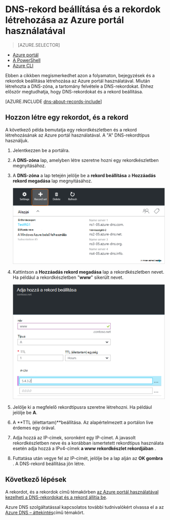 <properties
   pageTitle="Hozzon létre egy rekordkészletben és az Azure portálon DNS-zóna rekordjainak |} Microsoft Azure"
   description="A host rekordok létrehozása az Azure DNS és rekord beállítása és az Azure portálon rekordok létrehozása"
   services="dns"
   documentationCenter="na"
   authors="sdwheeler"
   manager="carmonm"
   editor=""
   tags="azure-resource-manager"/>

<tags
   ms.service="dns"
   ms.devlang="na"
   ms.topic="article"
   ms.tgt_pltfrm="na"
   ms.workload="infrastructure-services"
   ms.date="08/16/2016"
   ms.author="sewhee"/>



# <a name="create-dns-record-sets-and-records-by-using-the-azure-portal"></a>DNS-rekord beállítása és a rekordok létrehozása az Azure portál használatával


> [AZURE.SELECTOR]
- [Azure portál](dns-getstarted-create-recordset-portal.md)
- [A PowerShell](dns-getstarted-create-recordset.md)
- [Azure CLI](dns-getstarted-create-recordset-cli.md)


Ebben a cikkben megismerkedhet azon a folyamaton, bejegyzések és a rekordok beállítása létrehozása az Azure portál használatával. Miután létrehozta a DNS-zóna, a tartomány felvétele a DNS-rekordokat. Ehhez először megtudhatja, hogy DNS-rekordokat és a rekord beállítása.

[AZURE.INCLUDE [dns-about-records-include](../../includes/dns-about-records-include.md)]


## <a name="create-a-record-set-and-record"></a>Hozzon létre egy rekordot, és a rekord

A következő példa bemutatja egy rekordkészletben és a rekord létrehozásának az Azure portál használatával. A "A" DNS-rekordtípus használjuk.

1. Jelentkezzen be a portálra.

2. A **DNS-zóna** lap, amelyben létre szeretne hozni egy rekordkészletben megnyitásához.

3. A **DNS-zóna** a lap tetején jelölje be a **rekord beállítása** a **Hozzáadás rekord megadása** lap megnyitásához.

    ![Új rekord beállítása](./media/dns-getstarted-create-recordset-portal/newrecordset500.png)

4. Kattintson a **Hozzáadás rekord megadása** lap a rekordkészletben nevet. Ha például a rekordkészletben "**www**" sikerült nevet.

    ![Adja hozzá a rekord beállítása](./media/dns-getstarted-create-recordset-portal/addrecordset500.png)

5. Jelölje ki a megfelelő rekordtípusra szeretne létrehozni. Ha például jelölje be **A**.

6. A **TTL (élettartam)**beállítása. Az alapértelmezett a portálon live érdemes egy órával.

7. Adja hozzá az IP-címek, soronként egy IP-címet. A javasolt rekordkészletben neve és a korábban ismertetett rekordtípus használata esetén adja hozzá a IPv4-címek **a www rekordkészlet rekordjában** .

8. Futtatása után vegye fel az IP-címét, jelölje be a lap alján az **OK gombra** . A DNS-rekord beállítása jön létre.


## <a name="next-steps"></a>Következő lépések

A rekordot, és a rekordok című témakörben [az Azure portál használatával kezelheti a DNS-rekordokat és a rekord állítja be](dns-operations-recordsets-portal.md).

Azure DNS szolgáltatással kapcsolatos további tudnivalókért olvassa el a az [Azure DNS – áttekintés](dns-overview.md)című témakört.
